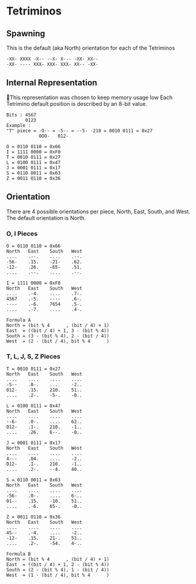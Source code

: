 # Tetriminos
## Spawning
This is the default (aka North) orientation for each of the Tetriminos
```Tetriminos
-XX- XXXX -X-- --X- X--- -XX- XX--
-XX- ---- XXX- XXX- XXX- XX-- -XX-
```

## Internal Representation
📝This representation was chosen to keep memory usage low
Each Tetrimino default position is described by an 8-bit value.
```Tetriminos
Bits : 4567
       0123
Example :
"T" piece = -O-- = -5-- = --5- -210 = 0010 0111 = 0x27
            OOO-   012-

O = 0110 0110 = 0x66
I = 1111 0000 = 0xF0
T = 0010 0111 = 0x27
L = 0100 0111 = 0x47
J = 0001 0111 = 0x17
S = 0110 0011 = 0x63
Z = 0011 0110 = 0x36
```

## Orientation
There are 4 possible orientations per piece, North, East, South, and West.
The default orientation is North.

### O, I Pieces
```Tetriminos
O = 0110 0110 = 0x66
North   East    South   West
....    .--.    ....    .--.
-56-    .15.    -21-    .62.
-12-    .26.    -65-    .51.
....    .--.    ....    .--.

I = 1111 0000 = 0xF0
North   East    South   West
....    .-4.    ....    .7-.
4567    .-5.    ----    .6-.
----    .-6.    7654    .5-.
....    .-7.    ....    .4-.

Formula A
North = (bit % 4      , (bit / 4) + 1)
East  = ((bit / 4) + 1, 3 - (bit % 4))
South = (3 - (bit % 4), 2 - (bit / 4))
West  = (2 - (bit / 4), bit % 4      )
```

### T, L, J, S, Z Pieces
```Tetriminos
T = 0010 0111 = 0x27
North   East    South   West
....    ....    ....    ....
-5--    .0-.    ....    -2..
012-    .15.    210.    51..
....    .2-.    -5-.    -0..

L = 0100 0111 = 0x47
North   East    South   West
....    ....    ....    ....
--6-    .0-.    ....    62..
012-    .1-.    210.    -1..
....    .26.    6--.    -0..

J = 0001 0111 = 0x17
North   East    South   West
....    ....    ....    ....
4---    .04.    ....    -2..
012-    .1-.    210.    -1..
....    .2-.    --4.    40..

S = 0110 0011 = 0x63
North   East    South   West
....    ....    ....    ....
-56-    .0-.    ....    6-..
01--    .15.    -10.    51..
....    .-6.    65-.    -0..

Z = 0011 0110 = 0x36
North   East    South   West
....    ....    ....    ....
45--    .-4.    ....    -2..
-12-    .15.    21-.    51..
....    .2-.    -54.    4-..

Formula B
North = (bit % 4      , (bit / 4) + 1)
East  = ((bit / 4) + 1, 2 - (bit % 4))
South = (2 - (bit % 4), 1 - (bit / 4))
West  = (1 - (bit / 4), bit % 4      )

```

